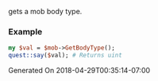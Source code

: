 gets a mob body type.
### Example

```perl
my $val = $mob->GetBodyType();
quest::say($val); # Returns uint
```


Generated On 2018-04-29T00:35:14-07:00